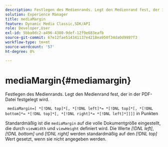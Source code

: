 ```yaml
---
description: Festlegen des Medienrands. Legt den Medienrand fest, der in der PDF-Datei festgelegt wird.
solution: Experience Manager
title: mediaMargin
feature: Dynamic Media Classic,SDK/API
role: Developer,User
exl-id: 5bba0dc2-a496-4380-9def-12f9e683eafb
source-git-commit: 67e12fae514341137e4218ea950f34da0d9997f3
workflow-type: tm+mt
source-wordcount: '57'
ht-degree: 0%

---
```


# mediaMargin{#mediamargin}

Festlegen des Medienrands. Legt den Medienrand fest, der in der PDF-Datei festgelegt wird.

` mediaMargin=[ *[!DNL top]*[, *[!DNL left]*= *[!DNL top]*[, *[!DNL bottom]*= *[!DNL top]*[, *[!DNL right]*= *[!DNL left]*]]]]` in Punkten

Standardmäßig ist die `mediaMargin` auf die volle Dokumentgröße eingestellt, die durch `viewWidth` und `viewHeight` definiert wird. Die Werte *[!DNL left]*, *[!DNL bottom]* und *[!DNL right]* werden standardmäßig auf den *[!DNL top]* Wert gesetzt, wenn sie nicht angegeben werden.
